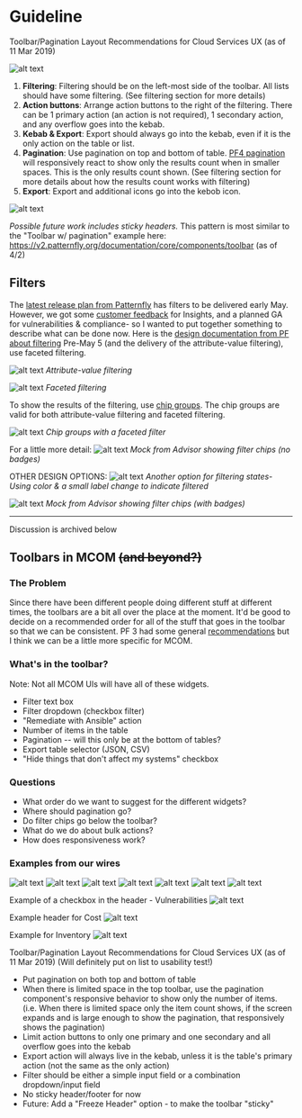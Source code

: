 # Guideline
Toolbar/Pagination Layout Recommendations for Cloud Services UX (as of 11 Mar 2019)

![alt text](https://github.com/RedHatInsights/insights-frontend-storybook/blob/master/src/docs/uxd/img/toolbarLayout.png?raw=true "toolbarLayout")

1. **Filtering**: Filtering should be on the left-most side of the toolbar. All lists should have some filtering. (See filtering section for more details)
2. **Action buttons**: Arrange action buttons to the right of the filtering. There can be 1 primary action (an action is not required), 1 secondary action, and any overflow goes into the kebab.
3. **Kebab & Export**: Export should always go into the kebab, even if it is the only action on the table or list.
4. **Pagination**: Use pagination on top and bottom of table. [PF4 pagination](https://v2.patternfly.org/documentation/core/components/pagination) will responsively react to show only the results count when in smaller spaces. This is the only results count shown. (See filtering section for more details about how the results count works with filtering)
5. **Export**: Export and additional icons go into the kebob icon.

![alt text](https://github.com/RedHatInsights/insights-frontend-storybook/blob/master/src/docs/uxd/img/toolbarExport.png?raw=true "toolbarExport")

*Possible future work includes sticky headers.*
This pattern is most similar to the "Toolbar w/ pagination" example here: https://v2.patternfly.org/documentation/core/components/toolbar (as of 4/2)

## Filters
The [latest release plan from Patternfly](https://docs.google.com/document/d/1xMQBWVX0RZqCv1N5hAH-82T78SrJxqSBu1ihF-ytqfI/edit#heading=h.pr9zj26f2jlv) has filters to be delivered early May.
However, we got some [customer feedback](https://bugzilla.redhat.com/show_bug.cgi?id=1692410) for Insights, and a planned GA for vulnerabilities & compliance- so I wanted to put together something to describe what can be done now.
Here is the [design documentation from PF about filtering](https://v2.patternfly.org/design-guidelines/usage-and-behavior/filters)
Pre-May 5 (and the delivery of the attribute-value filtering), use faceted filtering.

![alt text](https://github.com/RedHatInsights/insights-frontend-storybook/blob/master/src/docs/uxd/img/attributeValueFiltering.png?raw=true "attributeValueFiltering")
*Attribute-value filtering*

![alt text](https://github.com/RedHatInsights/insights-frontend-storybook/blob/master/src/docs/uxd/img/facetedFiltering.png?raw=true "facetedFiltering")
*Faceted filtering*

To show the results of the filtering, use [chip groups](https://v2.patternfly.org/documentation/react/components/chipgroup). The chip groups are valid for both attribute-value filtering and faceted filtering.

![alt text](https://github.com/RedHatInsights/insights-frontend-storybook/blob/master/src/docs/uxd/img/chipGroupsFacetedFilter.png?raw=true "chipGroupsFacetedFilter")
*Chip groups with a faceted filter*

For a little more detail:
![alt text](https://github.com/RedHatInsights/insights-frontend-storybook/blob/master/src/docs/uxd/img/filterChips.png?raw=true "filterChips")
*Mock from Advisor showing filter chips (no badges)*

OTHER DESIGN OPTIONS:
![alt text](https://github.com/RedHatInsights/insights-frontend-storybook/blob/master/src/docs/uxd/img/labeledFilterState.png?raw=true "labeledFilterState")
*Another option for filtering states- Using color & a small label change to indicate filtered*

![alt text](https://github.com/RedHatInsights/insights-frontend-storybook/blob/master/src/docs/uxd/img/filterChipsBadges.png?raw=true "filterChipsBadges")
*Mock from Advisor showing filter chips (with badges)*

________
Discussion is archived below

## Toolbars in MCOM ~~(and beyond?)~~

### The Problem
Since there have been different people doing different stuff at different times, the toolbars are a bit all over the place at the moment. It'd be good to decide on a recommended order for all of the stuff that goes in the toolbar so that we can be consistent. PF 3 had some general [recommendations](https://www.patternfly.org/pattern-library/forms-and-controls/toolbar/#design) but I think we can be a little more specific for MCOM.

### What's in the toolbar?
Note: Not all MCOM UIs will have all of these widgets.

- Filter text box
- Filter dropdown (checkbox filter)
- "Remediate with Ansible" action
- Number of items in the table
- Pagination -- will this only be at the bottom of tables?
- Export table selector (JSON, CSV)
- "Hide things that don't affect my systems" checkbox

### Questions
- What order do we want to suggest for the different widgets?
- Where should pagination go?
- Do filter chips go below the toolbar?
- What do we do about bulk actions?
- How does responsiveness work?

### Examples from our wires
![alt text](https://github.com/RedHatInsights/insights-frontend-storybook/blob/master/src/docs/uxd/img/configurationAssessment.png?raw=true "configurationAssessment")
![alt text](https://github.com/RedHatInsights/insights-frontend-storybook/blob/master/src/docs/uxd/img/vulnerabilitiesCVE.png?raw=true "vulnerabilitiesCVE")
![alt text](https://github.com/RedHatInsights/insights-frontend-storybook/blob/master/src/docs/uxd/img/vulnerabilitiesSystems.png?raw=true "vulnerabilitiesSystems")
![alt text](https://github.com/RedHatInsights/insights-frontend-storybook/blob/master/src/docs/uxd/img/complianceSystems.png?raw=true "complianceSystems")
![alt text](https://github.com/RedHatInsights/insights-frontend-storybook/blob/master/src/docs/uxd/img/complianceFilter.png?raw=true "complianceFilter")
![alt text](https://github.com/RedHatInsights/insights-frontend-storybook/blob/master/src/docs/uxd/img/remediation.png?raw=true "remediation")
![alt text](https://github.com/RedHatInsights/insights-frontend-storybook/blob/master/src/docs/uxd/img/remediationSystems.png?raw=true "remediationSystems")

Example of a checkbox in the header - Vulnerabilities
![alt text](https://github.com/RedHatInsights/insights-frontend-storybook/blob/master/src/docs/uxd/img/checkboxInHeader.png?raw=true "checkboxInHeader")

Example header for Cost
![alt text](https://github.com/RedHatInsights/insights-frontend-storybook/blob/master/src/docs/uxd/img/headerForCost.png?raw=true "headerForCost")

Example for Inventory
![alt text](https://github.com/RedHatInsights/insights-frontend-storybook/blob/master/src/docs/uxd/img/headerForInventory.png?raw=true "headerForInventory")

Toolbar/Pagination Layout Recommendations for Cloud Services UX (as of 11 Mar 2019)
(Will definitely put on list to usability test!)
- Put pagination on both top and bottom of table
- When there is limited space in the top toolbar, use the pagination component's responsive behavior to show only the number of items. (i.e. When there is limited space only the item count shows, if the screen expands and is large enough to show the pagination, that responsively shows the pagination)
- Limit action buttons to only one primary and one secondary and all overflow goes into the kebab
- Export action will always live in the kebab, unless it is the table's primary action (not the same as the only action)
- Filter should be either a simple input field or a combination dropdown/input field
- No sticky header/footer for now
- Future: Add a "Freeze Header" option - to make the toolbar "sticky"
